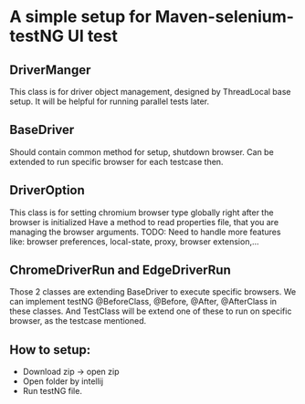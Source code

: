 # A simple setup for Maven-selenium-testNG UI test

## DriverManger
This class is for driver object management, designed by ThreadLocal base setup. 
It will be helpful for running parallel tests later.

## BaseDriver
Should contain common method for setup, shutdown browser.
Can be extended to run specific browser for each testcase then.

## DriverOption
This class is for setting chromium browser type globally right after the browser is initialized
Have a method to read properties file, that you are managing the browser arguments.
TODO: Need to handle more features like: browser preferences, local-state, proxy, browser extension,...

## ChromeDriverRun and EdgeDriverRun
Those 2 classes are extending BaseDriver to execute specific browsers.
We can implement testNG @BeforeClass, @Before, @After, @AfterClass in these classes. 
And TestClass will be extend one of these to run on specific browser, as the testcase mentioned.

## How to setup:
- Download zip -> open zip
- Open folder by intellij
- Run testNG file.
